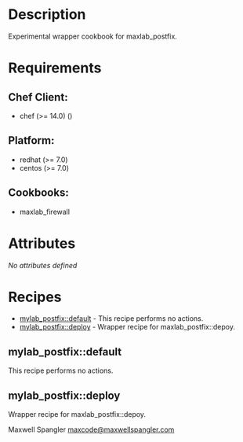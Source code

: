 # Description

Experimental wrapper cookbook for maxlab_postfix.

# Requirements


## Chef Client:

* chef (>= 14.0) ()

## Platform:

* redhat (>= 7.0)
* centos (>= 7.0)

## Cookbooks:

* maxlab_firewall

# Attributes

*No attributes defined*

# Recipes

* [mylab_postfix::default](#mylab_postfixdefault) - This recipe performs no actions.
* [mylab_postfix::deploy](#mylab_postfixdeploy) - Wrapper recipe for maxlab_postfix::depoy.

## mylab_postfix::default

This recipe performs no actions.

## mylab_postfix::deploy

Wrapper recipe for maxlab_postfix::depoy.

Maxwell Spangler maxcode@maxwellspangler.com
